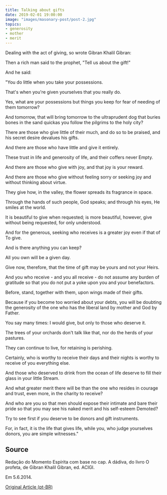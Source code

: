 ```yaml
---
title: Talking about gifts
date: 2019-02-01 19:00:00
image: "images/masonary-post/post-2.jpg"
topics: 
- generosity
- mother
- merit
---
```


Dealing with the act of giving, so wrote Gibran Khalil Gibran:

Then a rich man said to the prophet, "Tell us about the gift!"

And he said:

"You do little when you take your possessions.

That's when you're given yourselves that you really do.

Yes, what are your possessions but things you keep for fear of needing
of them tomorrow?

And tomorrow, that will bring tomorrow to the ultraprudent dog that buries bones in the sand
quickas you follow the pilgrims to the holy city?

There are those who give little of their much, and do so to be praised, and
his secret desire devalues his gifts.

And there are those who have little and give it entirely.

These trust in life and generosity of life, and their coffers never
Empty.

And there are those who give with joy, and that joy is your reward.

And there are those who give without feeling sorry or seeking joy and without thinking about virtue.

They give how, in the valley, the flower spreads its fragrance in space.

Through the hands of such people, God speaks; and through his eyes, He smiles at
the world.

It is beautiful to give when requested; is more beautiful, however, give without being requested, for
only understood.

And for the generous, seeking who receives is a greater joy even if that of
To give.

And is there anything you can keep?

All you own will be a given day.

Give now, therefore, that the time of gift may be yours and not your
Heirs.

And you who receive - and you all receive - do not assume any burden of
gratitude so that you do not put a yoke upon you and your benefactors.

Before, stand, together with them, upon wings made of their gifts.

Because if you become too worried about your debts, you will be
doubting the generosity of the one who has the liberal land by mother and God by
Father.

You say many times: I would give, but only to those who deserve it.

The trees of your orchards don't talk like that, nor do the herds of your pastures.

They can continue to live, for retaining is perishing.

Certainly, who is worthy to receive their days and their nights is worthy to receive
of you everything else.

And those who deserved to drink from the ocean of life deserve to fill their glass in your little
Stream.

And what greater merit there will be than the one who resides in courage and trust,
even more, in the charity to receive?

And who are you so that men should expose their intimate and bare their
pride so that you may see his naked merit and his self-esteem
Demoted?

Try to see first if you deserve to be donors and gift instruments.

For, in fact, it is the life that gives life, while you, who judge yourselves
donors, you are simple witnesses."


## Source
Redação do Momento Espírita com base no cap.
A dádiva, do livro O profeta, de Gibran Khalil Gibran,
ed. ACIGI.

Em 5.6.2014.


[Original Article (pt-BR)](http://momento.com.br/pt/ler_texto.php?id=4187)
